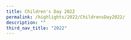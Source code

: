 ```yaml
---
title: Children's Day 2022
permalink: /highlights/2022/ChildrensDay2022/
description: ""
third_nav_title: "2022"
---
```


